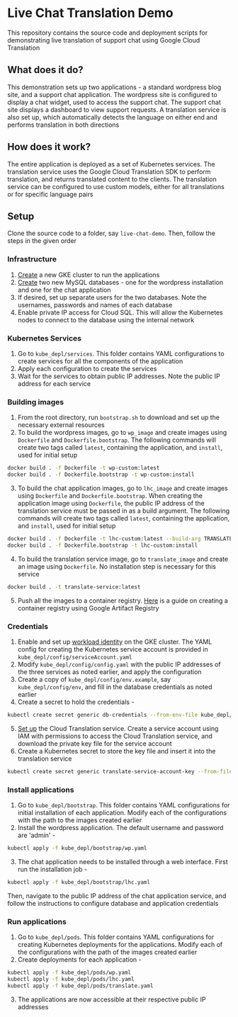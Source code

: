 # Live Chat Translation Demo
This repository contains the source code and deployment scripts for demonstrating live translation of support chat using Google Cloud Translation

## What does it do?
This demonstration sets up two applications - a standard wordpress blog site, and a support chat application. The wordpress site is configured to display a chat widget, used to access the support chat. The support chat site displays a dashboard to view support requests. A translation service is also set up, which automatically detects the language on either end and performs translation in both directions

## How does it work?
The entire application is deployed as a set of Kubernetes services. The translation service uses the Google Cloud Translation SDK to perform translation, and returns translated content to the clients. The translation service can be configured to use custom models, either for all translations or for specific language pairs

## Setup
Clone the source code to a folder, say `live-chat-demo`. Then, follow the steps in the given order
### Infrastructure
1. [Create](https://cloud.google.com/kubernetes-engine/docs/how-to/creating-a-zonal-cluster) a new GKE cluster to run the applications
2. [Create](https://cloud.google.com/sql/docs/mysql/create-manage-databases) two new MySQL databases - one for the wordpress installation and one for the chat application
3. If desired, set up separate users for the two databases. Note the usernames, passwords and names of each database
4. Enable private IP access for Cloud SQL. This will allow the Kubernetes nodes to connect to the database using the internal network

### Kubernetes Services
1. Go to `kube_depl/services`. This folder contains YAML configurations to create services for all the components of the application
2. Apply each configuration to create the services
3. Wait for the services to obtain public IP addresses. Note the public IP address for each service

### Building images
1. From the root directory, run `bootstrap.sh` to download and set up the necessary external resources
2. To build the wordpress images, go to `wp_image` and create images using `Dockerfile` and `Dockerfile.bootstrap`. The following commands will create two tags called `latest`, containing the application, and `install`, used for initial setup
```sh
docker build . -f Dockerfile -t wp-custom:latest
docker build . -f Dockerfile.bootstrap -t wp-custom:install
```
3. To build the chat application images, go to `lhc_image` and create images using `Dockerfile` and `Dockerfile.bootstrap`. When creating the application image using `Dockerfile`, the public IP address of the translation service must be passed in as a build argument. The following commands will create two tags called `latest`, containing the application, and `install`, used for initial setup
```sh
docker build . -f Dockerfile -t lhc-custom:latest --build-arg TRANSLATE_SERVICE_URL=<public IP and port of translation service>
docker build . -f Dockerfile.bootstrap -t lhc-custom:install
```
4. To build the translation service image, go to `translate_image` and create an image using `Dockerfile`. No installation step is necessary for this service
```sh
docker build . -t translate-service:latest
```
5. Push all the images to a container registry. [Here](https://cloud.google.com/artifact-registry/docs/docker/quickstart) is a guide on creating a container registry using Google Artifact Registry

### Credentials
1. Enable and set up [workload identity](https://cloud.google.com/sql/docs/mysql/connect-kubernetes-engine#workload-identity) on the GKE cluster. The YAML config for creating the Kubernetes service account is provided in `kube_depl/config/serviceAccount.yaml`
2. Modify `kube_depl/config/config.yaml` with the public IP addresses of the three services as noted earlier, and apply the configuration
3. Create a copy of `kube_depl/config/env.example`, say `kube_depl/config/env`, and fill in the database credentials as noted earlier
4. Create a secret to hold the credentials - 
```sh
kubectl create secret generic db-credentials --from-env-file kube_depl/config/env
```
5. [Set up](https://cloud.google.com/translate/docs/setup) the Cloud Translation service. Create a service account using IAM with permissions to access the Cloud Translation service, and download the private key file for the service account
6. Create a Kubernetes secret to store the key file and insert it into the translation service
```sh
kubectl create secret generic translate-service-account-key --from-file=key.json=<name of private key file>.json
```

### Install applications
1. Go to `kube_depl/bootstrap`. This folder contains YAML configurations for initial installation of each application. Modify each of the configurations with the path to the images created earlier
2. Install the wordpress application. The default username and password are 'admin' -
```sh
kubectl apply -f kube_depl/bootstrap/wp.yaml
```  
3. The chat application needs to be installed through a web interface. First run the installation job -
```sh
kubectl apply -f kube_depl/bootstrap/lhc.yaml
```
Then, navigate to the public IP address of the chat application service, and follow the instructions to configure database and application credentials

### Run applications
1. Go to `kube_depl/pods`. This folder contains YAML configurations for creating Kubernetes deployments for the applications. Modify each of the configurations with the path of the images created earlier
2. Create deployments for each application -
```sh
kubectl apply -f kube_depl/pods/wp.yaml
kubectl apply -f kube_depl/pods/lhc.yaml
kubectl apply -f kube_depl/pods/translate.yaml
```
3. The applications are now accessible at their respective public IP addresses
